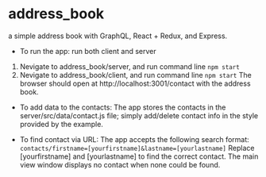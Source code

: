 # address_book
a simple address book with GraphQL, React + Redux, and Express. 

- To run the app: run both client and server
1. Nevigate to address_book/server, and run command line `npm start` 
2. Nevigate to address_book/client, and run command line `npm start` 
The browser should open at http://localhost:3001/contact with the address book. 

- To add data to the contacts: 
The app stores the contacts in the server/src/data/contact.js file; simply add/delete contact info in the style provided by the example. 

- To find contact via URL: 
The app accepts the following search format: 
`contacts/firstname=[yourfirstname]&lastname=[yourlastname]` 
Replace [yourfirstname] and [yourlastname] to find the correct contact. 
The main view window displays no contact when none could be found.

